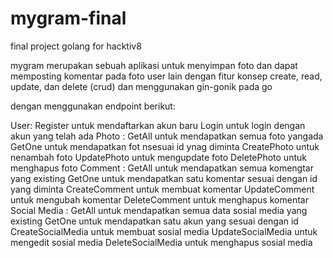 # mygram-final
 final project golang for hacktiv8

mygram merupakan sebuah aplikasi untuk menyimpan foto dan dapat memposting komentar pada foto user lain dengan fitur konsep create, read, update, dan delete (crud) dan menggunakan gin-gonik pada go

dengan menggunakan endpoint berikut:

User:
   Register untuk mendaftarkan akun baru
   Login untuk login dengan akun yang telah ada
Photo :
   GetAll untuk mendapatkan semua foto yangada
   GetOne untuk mendapatkan fot nsesuai id ynag diminta
   CreatePhoto untuk nenambah foto
   UpdatePhoto untuk mengupdate foto
   DeletePhoto untuk menghapus foto
Comment :
   GetAll untuk mendapatkan semua komengtar yang existing
   GetOne untuk mendapatkan satu komentar sesuai dengan id yang diminta
   CreateComment untuk membuat komentar
   UpdateComment untuk mengubah komentar
   DeleteComment untuk menghapus komentar
Social Media :
   GetAll untuk mendapatkan semua data sosial media yang existing
   GetOne untuk mendapatkan satu akun yang sesuai dengan id
   CreateSocialMedia untuk membuat sosial media
   UpdateSocialMedia untuk mengedit sosial media
   DeleteSocialMedia untuk menghapus sosial media

